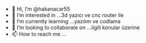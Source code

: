 - 👋 Hi, I’m @hakanacar55
- 👀 I’m interested in ...3d yazıcı ve  cnc router ile
- 🌱 I’m currently learning ...yazılım ve codlama 
- 💞️ I’m looking to collaborate on ...ilgili konular üzerine
- 📫 How to reach me ...

<!---
hakanacar55/hakanacar55 is a ✨ special ✨ repository because its `README.md` (this file) appears on your GitHub profile.
You can click the Preview link to take a look at your changes.
--->
